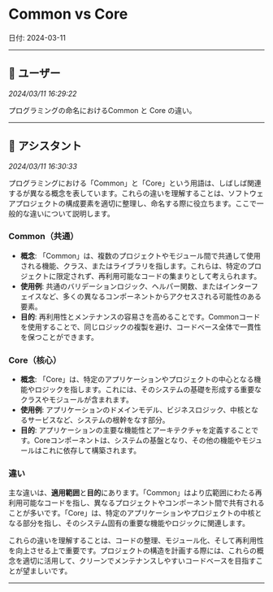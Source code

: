 # Common vs Core

日付: 2024-03-11

---

## 👤 ユーザー
*2024/03/11 16:29:22*

プログラミングの命名におけるCommon と Core の違い。

---

## 🤖 アシスタント
*2024/03/11 16:30:33*

プログラミングにおける「Common」と「Core」という用語は、しばしば関連するが異なる概念を表しています。これらの違いを理解することは、ソフトウェアプロジェクトの構成要素を適切に整理し、命名する際に役立ちます。ここで一般的な違いについて説明します。

### Common（共通）

- **概念**: 「Common」は、複数のプロジェクトやモジュール間で共通して使用される機能、クラス、またはライブラリを指します。これらは、特定のプロジェクトに限定されず、再利用可能なコードの集まりとして考えられます。
- **使用例**: 共通のバリデーションロジック、ヘルパー関数、またはインターフェイスなど、多くの異なるコンポーネントからアクセスされる可能性のある要素。
- **目的**: 再利用性とメンテナンスの容易さを高めることです。Commonコードを使用することで、同じロジックの複製を避け、コードベース全体で一貫性を保つことができます。

### Core（核心）

- **概念**: 「Core」は、特定のアプリケーションやプロジェクトの中心となる機能やロジックを指します。これには、そのシステムの基礎を形成する重要なクラスやモジュールが含まれます。
- **使用例**: アプリケーションのドメインモデル、ビジネスロジック、中核となるサービスなど、システムの根幹をなす部分。
- **目的**: アプリケーションの主要な機能性とアーキテクチャを定義することです。Coreコンポーネントは、システムの基盤となり、その他の機能やモジュールはこれに依存して構築されます。

### 違い

主な違いは、**適用範囲**と**目的**にあります。「Common」はより広範囲にわたる再利用可能なコードを指し、異なるプロジェクトやコンポーネント間で共有されることが多いです。「Core」は、特定のアプリケーションやプロジェクトの中核となる部分を指し、そのシステム固有の重要な機能やロジックに関連します。

これらの違いを理解することは、コードの整理、モジュール化、そして再利用性を向上させる上で重要です。プロジェクトの構造を計画する際には、これらの概念を適切に活用して、クリーンでメンテナンスしやすいコードベースを目指すことが望ましいです。

---
